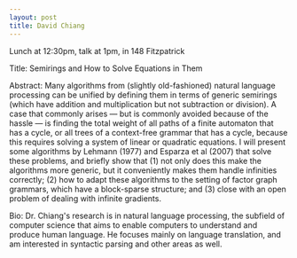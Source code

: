 ```yaml
---
layout: post
title: David Chiang
---
```


Lunch at 12:30pm, talk at 1pm, in 148 Fitzpatrick

Title:
Semirings and How to Solve Equations in Them

Abstract: 
Many algorithms from (slightly old-fashioned) natural language processing can be unified by defining them in terms of generic semirings (which have addition and multiplication but not subtraction or division). A case that commonly arises — but is commonly avoided because of the hassle — is finding the total weight of all paths of a finite automaton that has a cycle, or all trees of a context-free grammar that has a cycle, because this requires solving a system of linear or quadratic equations. I will present some algorithms by Lehmann (1977) and Esparza et al (2007) that solve these problems, and briefly show that (1) not only does this make the algorithms more generic, but it conveniently makes them handle infinities correctly; (2) how to adapt these algorithms to the setting of factor graph grammars, which have a block-sparse structure; and (3) close with an open problem of dealing with infinite gradients.

Bio: Dr. Chiang's research is in natural language processing, the subfield of computer science that aims to enable computers to understand and produce human language. He focuses mainly on language translation, and am interested in syntactic parsing and other areas as well.


